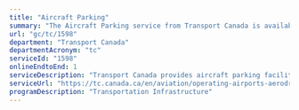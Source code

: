 ```yaml
---
title: "Aircraft Parking"
summary: "The Aircraft Parking service from Transport Canada is available end-to-end online, according to the GC Service Inventory."
url: "gc/tc/1598"
department: "Transport Canada"
departmentAcronym: "tc"
serviceId: "1598"
onlineEndtoEnd: 1
serviceDescription: "Transport Canada provides aircraft parking facilities at TC owned and operated airports."
serviceUrl: "https://tc.canada.ca/en/aviation/operating-airports-aerodromes/list-airports-owned-transport-canada/service-standard-aircraft-parking"
programDescription: "Transportation Infrastructure"
---
```

